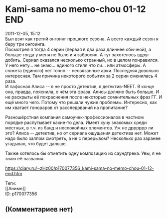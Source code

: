 Kami-sama no memo-chou 01-12 END
================================

  
2011-12-05, 15:12  
 Был взят как третий онгоинг прошлого сезона. А всего каждый сезон я беру три онгоинга.   
 Посмотрел я тогда 4 серии (первая в два раза длиннее обычной), а больше тогда у меня не было и я забросил. А тут захотелось вдруг добить. Сериал оказался несколько странный, но в целом понравился. У него нету... не знаю... единого стиля что ли... или атмосферы. А сюжета (единого) нет точно -- несвязанные арки. Последняя довольно интересная. Там причина некоторого события за 2 серии сменилась 4 раза.   
 И пафосная Алиса -- я не просто детектив, я детектив-NEET. В конце она, правда, пояснила, о чём эта фраза. Алисы должно быть больше. И не раскрыты её покраснения после некоторых сомнительных фраз ГГ. И ещё много чего. Потому что решали чужие проблемы. Интересно, как им хватает гонораров от расследований на пропитание?   
   
 Разношёрстная компания самоучек-профессионалов в частном порядке распутывает какие-то дела. Имеет кучу знакомых среди местных, в т.ч. из банд и неспокойных элементов. Уж не дрррррр ли это? Алиса -- детектив, но от сериала ощущения детектива нет. Может надо было залпом смотреть, а не с перерывом? Несколько раз заранее угадывал, что будет дальше.   
   
 Также хотелось бы отметить одну композицию из саундтрека. Увы, я не знаю её названия.   
  
<https://diary.ru/~zHz00/p170077356_kami-sama-no-memo-chou-01-12-end.htm>  
  
Теги:  
[[Аниме]]  
ID: p170077356  


(Комментариев нет)
------------------